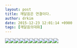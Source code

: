 ```yaml
---
layout: post
title: 깨달음은 연결이다.
author: drkim
date: 2015-12-23 12:01:14 +0900
tags: [깨달음의대화]
---
```


![](/files/attach/images/198/166/651/28.jpg)![](/files/attach/images/198/166/651/29.jpg)![](/files/attach/images/198/166/651/30.jpg)![](/files/attach/images/198/166/651/31.jpg)![](/files/attach/images/198/166/651/32.jpg)![](/files/attach/images/198/166/651/33.jpg)![](/files/attach/images/198/166/651/34.jpg)![](/files/attach/images/198/166/651/35.jpg)![](/files/attach/images/198/166/651/36.jpg)![](/files/attach/images/198/166/651/37.jpg)![](/files/attach/images/198/166/651/38.jpeg)